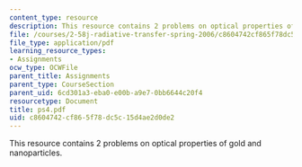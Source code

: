 ```yaml
---
content_type: resource
description: This resource contains 2 problems on optical properties of gold and nanoparticles.
file: /courses/2-58j-radiative-transfer-spring-2006/c8604742cf865f78dc5c15d4ae2d0de2_ps4.pdf
file_type: application/pdf
learning_resource_types:
- Assignments
ocw_type: OCWFile
parent_title: Assignments
parent_type: CourseSection
parent_uid: 6cd301a3-eba0-e00b-a9e7-0bb6644c20f4
resourcetype: Document
title: ps4.pdf
uid: c8604742-cf86-5f78-dc5c-15d4ae2d0de2
---
```

This resource contains 2 problems on optical properties of gold and nanoparticles.